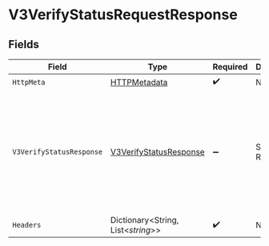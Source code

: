 # V3VerifyStatusRequestResponse


## Fields

| Field                                                                                                                                    | Type                                                                                                                                     | Required                                                                                                                                 | Description                                                                                                                              | Example                                                                                                                                  |
| ---------------------------------------------------------------------------------------------------------------------------------------- | ---------------------------------------------------------------------------------------------------------------------------------------- | ---------------------------------------------------------------------------------------------------------------------------------------- | ---------------------------------------------------------------------------------------------------------------------------------------- | ---------------------------------------------------------------------------------------------------------------------------------------- |
| `HttpMeta`                                                                                                                               | [HTTPMetadata](../../Models/Components/HTTPMetadata.md)                                                                                  | :heavy_check_mark:                                                                                                                       | N/A                                                                                                                                      |                                                                                                                                          |
| `V3VerifyStatusResponse`                                                                                                                 | [V3VerifyStatusResponse](../../Models/Components/V3VerifyStatusResponse.md)                                                              | :heavy_minus_sign:                                                                                                                       | Successful Request                                                                                                                       | {<br/>"identityId": "498ce2a7-a7c1-48aa-8bd3-77621f780919",<br/>"success": "pending",<br/>"possessionResult": "pending",<br/>"verifyResult": "pending"<br/>} |
| `Headers`                                                                                                                                | Dictionary<String, List<*string*>>                                                                                                       | :heavy_check_mark:                                                                                                                       | N/A                                                                                                                                      |                                                                                                                                          |
